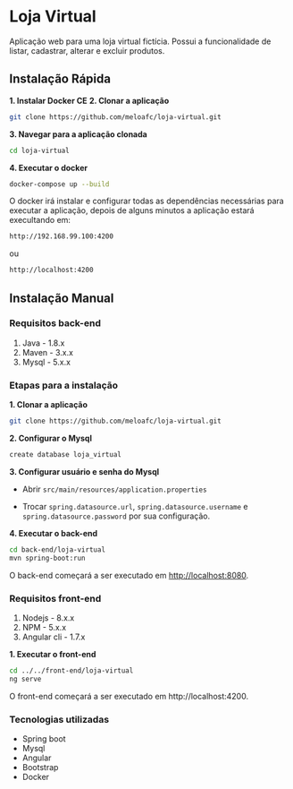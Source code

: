 # Loja Virtual

Aplicação web para uma loja virtual fictícia. Possui a funcionalidade de listar, cadastrar, alterar e excluir produtos.

## Instalação Rápida

**1. Instalar Docker CE**
**2. Clonar a aplicação**
```bash
git clone https://github.com/meloafc/loja-virtual.git
```
**3. Navegar para a aplicação clonada**
```bash
cd loja-virtual
```
**4. Executar o docker**
```bash
docker-compose up --build
```

O docker irá instalar e configurar todas as dependências necessárias para executar a aplicação, depois de alguns minutos a aplicação estará execultando em:
```bash
http://192.168.99.100:4200
```
ou
```bash
http://localhost:4200
```

## Instalação Manual
### Requisitos back-end

1. Java - 1.8.x
2. Maven - 3.x.x
3. Mysql - 5.x.x

### Etapas para a instalação

**1. Clonar a aplicação**

```bash
git clone https://github.com/meloafc/loja-virtual.git
```

**2. Configurar o Mysql**
```bash
create database loja_virtual
```

**3. Configurar usuário e senha do Mysql**

+ Abrir `src/main/resources/application.properties`

+ Trocar `spring.datasource.url`, `spring.datasource.username` e `spring.datasource.password` por sua configuração.

**4. Executar o back-end**

```bash
cd back-end/loja-virtual
mvn spring-boot:run
```

O back-end começará a ser executado em <http://localhost:8080>.

### Requisitos front-end

1. Nodejs - 8.x.x
2. NPM - 5.x.x
3. Angular cli - 1.7.x

**1. Executar o front-end**
```bash
cd ../../front-end/loja-virtual
ng serve
```

O front-end começará a ser executado em http://localhost:4200.

### Tecnologias utilizadas
+ Spring boot
+ Mysql
+ Angular
+ Bootstrap
+ Docker